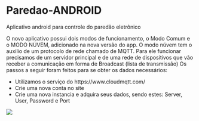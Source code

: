 # Paredao-ANDROID
Aplicativo android para controle do paredão eletrônico

O novo aplicativo possui dois modos de funcionamento, o Modo Comum e o MODO NÚVEM, adicionado na nova versão do app.
O modo núvem tem o auxilio de um protocolo de rede chamado de MQTT. Para ele funcionar precisamos de um servidor principal e de uma rede de dispositivos que vão receber a comunicação em forma de Broadcast (lista de transmissão)
Os passos a seguir foram feitos para se obter os dados necessários:
<ul>
  <li>Utilizamos o serviço do https://www.cloudmqtt.com/</li>
  <li>Crie uma nova conta no site
  <li>Crie uma nova instancia e adquira seus dados, sendo estes: Server, User, Password e Port
  
</ul>
<img src="https://user-images.githubusercontent.com/31252524/58599342-40f35d00-8256-11e9-9c84-a0acbb860dee.jpg">
